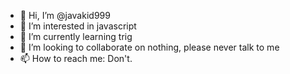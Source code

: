 - 👋 Hi, I’m @javakid999
- 👀 I’m interested in javascript
- 🌱 I’m currently learning trig
- 💞️ I’m looking to collaborate on nothing, please never talk to me
- 📫 How to reach me: Don't.

<!---
javakid999/javakid999 is a ✨ special ✨ repository because its `README.md` (this file) appears on your GitHub profile.
You can click the Preview link to take a look at your changes.
--->
